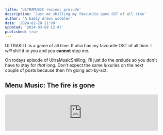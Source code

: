 ```yaml
---
title: 'ULTRAMUSIC review: prelude'
description: 'Just me shilling my favourite game OST of all time'
author: 'A badly drawn wobbler'
date: '2024-02-28 21:00'
updated: '2024-03-09 12:47'
published: true
---
```


ULTRAKILL is a game of all time.
It also has my favourite OST of all time.
I _will_ shill it to you and you **cannot** stop me.

On todays episode of UltraMusicShilling, I'll just
do the prelude so you don't have to stay for _that_ long.
Don't expect the same luxuries on the next couple of
posts because then I'm going act-by-act.

## Menu Music: The fire is gone

<iframe style="border: 0; width: 100%; height: 120px;" src="https://bandcamp.com/EmbeddedPlayer/album=1991900720/size=large/bgcol=181a1b/linkcol=056cc4/tracklist=false/artwork=small/track=847718442/transparent=true/" seamless />

This is such a calming song for what is otherwise an insanely violent game.
Sounds about right for menu music though. It just has that _cozy_ vibe you get from them.
The name is also downbeat for a game which has an all-caps bolded industrial looking title of ULTRAKILL
(This is what is known in the industry as "foreshadowing").

## Layer 0: OVERTURE: MOUTH OF HELL

Theres a small intro tutorial that you never
play again and doesn't actually have music so
moving on.

### PRELUDE /// FIRST: INTO THE FIRE (and more)

Oh look the fire is back

<iframe style="border: 0; width: 100%; height: 120px;" src="https://bandcamp.com/EmbeddedPlayer/album=1991900720/size=large/bgcol=181a1b/linkcol=056cc4/tracklist=false/artwork=small/track=3394302523/transparent=true/" seamless />

Now _this_ is more like it! While it starts mostly ambient,
with the ambient hum of machinery and random things hitting against
eachother in the distance, that hum starts to get louder, until you find

_le title drop_

Now the music just _GOES._ Unlike most ultraviolent
FPS games, the beginning isn't a metal or heavy soundtrack,
but just straight up breakcore, and that amen break is putting in _some WORK_.
It's not that complex and is fairly easy to listen to
like most of this games soundtrack (there is _that one exception_ however. You'll see that next time).

The only sad part about this song is that it's reused in 0-2 and 0-3.
It is the only case of this in the whole game though, so it isnt that bad.
On the bright side, it means theres less for you to endure in this blog post
before you're let free.

5 cerberi / 7 maurices

### PRELUDE /// FOURTH: A ONE-MACHINE ARMY

More break per core.

<iframe style="border: 0; width: 100%; height: 120px;" src="https://bandcamp.com/EmbeddedPlayer/album=1991900720/size=large/bgcol=181a1b/linkcol=056cc4/tracklist=false/artwork=small/track=3123283150/transparent=true/" seamless />

This is a remix of Into the fire, and sounds like what would be V1s theme song.
It doesn't sound distinct enough that I have any other new thoughts compared to
Into the fire.

5 maurices / 7 cerberi

### PRELUDE /// CLIMAX: CERBERUS

Wait this ain't no dog-

<iframe style="border: 0; width: 100%; height: 120px;" src="https://bandcamp.com/EmbeddedPlayer/album=1991900720/size=large/bgcol=181a1b/linkcol=056cc4/tracklist=false/artwork=small/track=4005716234/transparent=true/" seamless />

I don't know how to describe this song other than _heavy._
It's bass-only-filtered drum samples, the crunchy ear-piercing synth (if you can even call it a a synth),
the dark grungy drone noises, it just sounds like it will beat you to death.

2 three-headed-dogs / 3 YOUHAVEUNOITCOMESFREEWITHYOURXBOX-

## FREEDOM! (temporarily)

And thats all the music from the prelude. Yeah, not much,
but hey it's a taste for the chaos that is about to come.
So prepare yourself to be kept in for longer because the
next post is going to contain **19** pieces!
